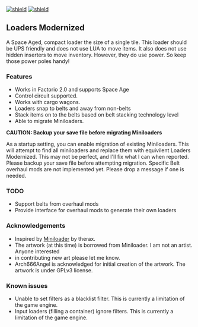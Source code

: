 [![shield](https://img.shields.io/badge/Ko--fi-Donate%20-hotpink?logo=kofi&logoColor=white)](https://ko-fi.com/M4M2LCWTH) [![shield](https://img.shields.io/badge/dynamic/json?color=orange&label=Factorio&query=downloads_count&suffix=%20downloads&url=https%3A%2F%2Fmods.factorio.com%2Fapi%2Fmods%2Floaders-modernized)](https://mods.factorio.com/mod/loaders-modernized)

## Loaders Modernized

A Space Aged, compact loader the size of a single tile.  This loader should be UPS friendly and does
not use LUA to move items.  It also does not use hidden inserters to move inventory.  However, they
do use power.  So keep those power poles handy!

### Features

- Works in Factorio 2.0 and supports Space Age
- Control circuit supported.
- Works with cargo wagons.
- Loaders snap to belts and away from non-belts
- Stack items on to the belts based on belt stacking technology level
- Able to migrate Miniloaders.

**CAUTION: Backup your save file before migrating Miniloaders**

As a startup setting, you can enable migration of existing Miniloaders.  This will attempt to find all
miniloaders and replace them with equivilent Loaders Modernized.  This may not be perfect, and I'll fix
what I can when reported.  Please backup your save file before attempting migration.  Specific Belt
overhaul mods are not implemented yet.  Please drop a message if one is needed.

### TODO

- Support belts from overhaul mods
- Provide interface for overhaul mods to generate their own loaders

### Acknowledgements

- Inspired by [Miniloader](https://mods.factorio.com/mod/miniloader) by therax.
- The artwork (at this time) is borrowed from Miniloader.  I am not an artist.  Anyone interested
- in contributing new art please let me know.
- Arch666Angel is acknowledged for initial creation of the artwork.  The artwork is under GPLv3 license.

### Known issues

- Unable to set filters as a blacklist filter.  This is currently a limitation of the game engine.
- Input loaders (filling a container) ignore filters.  This is currently a limitation of the game engine.
